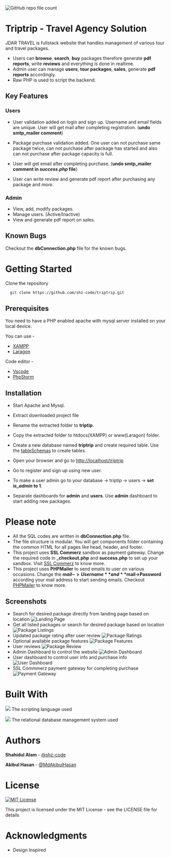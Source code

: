![GitHub repo file count](https://img.shields.io/github/directory-file-count/shz-code/triptrip)
# Triptrip - Travel Agency Solution

JDAR TRAVEL is fullstack website that handles management of various tour and travel packages. 
- Users can **browse**, **search**, **buy** packages therefore generate **pdf reports**, write **reviews** and everything is done in realtime.
- Admin user can manage **users**, **tour packages**, **sales**, generate **pdf reports** accordingly.
- Raw PHP is used to script the backend.

## Key Features
### Users
- User validation added on login and sign up. Username and email fields are unique. User will get mail after completing registration. (**undo smtp_mailer comment**)

- Package purchase validation added. One user can not purchase same package twice, can not purchase after package has started and also can not purchase after package capacity is full.

- User will get email after completing purchase. (**undo smtp_mailer comment in *success.php* file**)

- User can write review and generate pdf report after purchasing any package and *more*.

### Admin

- View, add, modify  packages.
- Manage users. (Active/Inactive)
- View and generate pdf report on sales.

## Known Bugs

Checkout the **dbConnection.php** file for the known bugs. 


# Getting Started

Clone the repository

```bash
  git clone https://github.com/shz-code/triptrip.git
```

## Prerequisites

You need to have a PHP enabled apache with mysql server installed on your local device.

You can use -
- [XAMPP](https://www.apachefriends.org/index.html)
- [Laragon](https://laragon.org/)

Code editor -
- [Vscode](https://code.visualstudio.com/)
- [PhpStorm](https://www.jetbrains.com/phpstorm/)

## Installation

- Start Apache and Mysql.
- Extract downloaded project file
- Rename the extracted folder to **triptip**.
- Copy the extracted folder to htdocs(XAMPP) or www(Laragon) folder.
- Create a new database named **triptrip** and create required table. Use the [tableSchemas](./tableSchemas.txt) to create tables.

- Open your browser and go to [http://localhost/triptrip](http://localhost/triptrip)

- Go to register and sign up using new user.
- To make a user admin go to your database -> triptip -> users -> **set *is_admin* to 1**.
- Separate dashboards for **admin** and **users**. Use **admin** dashboard to start adding new packages.
# Please note

- All the SQL codes are written in **dbConnection.php** file.
- The file structure is modular. You will get components folder containing the common HTML for all pages like head, header, and footer.
- This project uses **SSL Commerz** sandbox as payment gateway. Change the required code in **_checkout.php** and **success.php** to set up your sandbox. Visit [SSL Commerz](https://developer.sslcommerz.com/) to know more.
- This project uses **PHPMailer** to send emails to user on various occasions. Change the **$mail->Username** and **$mail->Password** according your mail address to start sending emails. Checkout [PHPMailer](https://github.com/PHPMailer/PHPMailer) to know more.

## Screenshots
- Search for desired package directly from landing page based on location
![Landing Page](./assets/github_images/landing_page.jpeg)
- Get all listed packages or search for desired package based on location
![Package Listings](./assets/github_images/package_listings.jpeg)
- Updated package rating after user review
![Package Ratings](./assets/github_images/package_ratings.jpeg)
- Optional available package features
![Package Features](./assets/github_images/package_features.jpeg)
- User reviews
![Package Review](./assets/github_images/package_review.jpeg)
- Admin Dashboard to control the website
![Admin Dashboard](./assets/github_images/admin_dashboard.jpeg)
- User dashboard to control user info and purchase info
![User Dashboard](./assets/github_images/user_dashboard.jpeg)
- SSL Commmerz payment gateway for completing purchase
![Payment Gateway](./assets/github_images/payment_gateway.jpeg)

# Built With
![](https://img.shields.io/badge/Code-PHP-informational?style=flat&logo=php&logoColor=white&color=green) The scripting language used


![](https://img.shields.io/badge/Database-MySQL-informational?style=flat&logo=mysql&logoColor=white&color=green)
The relational database management system used

# Authors
**Shahidul Alam** - [@shz-code](https://github.com/shz-code)

**Akibul Hasan** - [@MdAkibulHasan](https://github.com/MdAkibulHasan)

# License
[![MIT License](https://img.shields.io/badge/License-MIT-green.svg)](https://choosealicense.com/licenses/mit/)

This project is licensed under the MIT License - see the LICENSE file for details
# Acknowledgments
- Design Inspired
